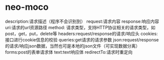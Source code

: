 # neo-moco
description:请求描述（程序不会识别到）
request:请求内容
response:响应内容
uri:请求的url资源路径
method: 请求类型，支持HTTP协议相关的请求类型，如post，get，put，delete等
headers:request/response的请求/响应头
cookies:接口进行cookie信息的校验
queries:get请求的请求参数
json:request/response的请求/响应json数据，当然也可是本地的json文件（可实现数据分离）
forms:post的表单请求体
text:text响应体
redirectTo:请求时重定向
